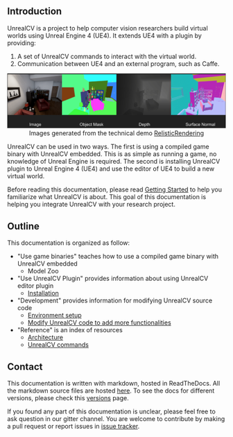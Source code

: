 ## Introduction
UnrealCV is a project to help computer vision researchers build virtual worlds using Unreal Engine 4 (UE4). It extends UE4 with a plugin by providing:

1. A set of UnrealCV commands to interact with the virtual world.
2. Communication between UE4 and an external program, such as Caffe.

<center>
<img src="images/homepage_teaser.png" alt="annotation"/>
Images generated from the technical demo <a href="reference/model_zoo.html#realistic_rendering">RelisticRendering</a><br>
</center>

UnrealCV can be used in two ways. The first is using a compiled game binary with UnrealCV embedded. This is as simple as running a game, no knowledge of Unreal Engine is required. The second is installing UnrealCV plugin to Unreal Engine 4 (UE4) and use the editor of UE4 to build a new virtual world.

Before reading this documentation, please read [Getting Started](/binary/getting-started.md) to help you familiarize what UnrealCV is about. This goal of this documentation is helping you integrate UnrealCV with your research project.


## Outline
This documentation is organized as follow:

- "Use game binaries" teaches how to use a compiled game binary with UnrealCV embedded
    - Model Zoo
- "Use UnrealCV Plugin" provides information about using UnrealCV editor plugin
    - [Installation](plugin/install.md)
- "Development" provides information for modifying UnrealCV source code
    - [Environment setup](dev/setup.md)
    - [Modify UnrealCV code to add more functionalities](dev/example-add-new-command.md)
- "Reference" is an index of resources
    - [Architecture](ref/arch.md)
    - [UnrealCV commands](ref/command.md)

## Contact

This documentation is written with markdown, hosted in ReadTheDocs. All the markdown source files are hosted [here](https://github.com/unrealcv/unrealcv/tree/master/docs). To see the docs for different versions, please check this [versions](https://readthedocs.org/projects/unrealcv/versions/) page.

If you found any part of this documentation is unclear, please feel free to ask question in our gitter channel. You are welcome to contribute by making a pull request or report issues in [issue tracker](https://github.com/unrealcv/unrealcv/issues).
